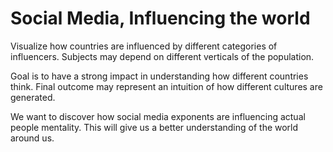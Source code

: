 # Social Media, Influencing the world

Visualize how countries are influenced by different categories of influencers. Subjects may depend on different verticals of the population.

Goal is to have a strong impact in understanding how different countries think. Final outcome may represent an intuition of how different cultures are generated.

We want to discover how social media exponents are influencing actual people mentality. This will give us a better understanding of the world around us.
